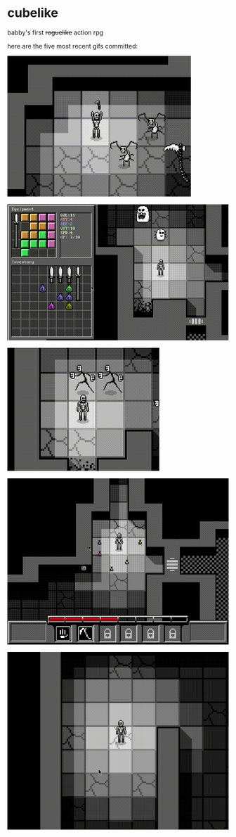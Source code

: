 # cubelike
babby's first ~~roguelike~~ action rpg 

here are the five most recent gifs committed:

![138_throw_animation.gif](gifs/138_throw_animation.gif?raw=true "138_throw_animation")

![137_throwing_things.gif](gifs/137_throwing_things.gif?raw=true "137_throwing_things")

![136_enemies_aggro.gif](gifs/136_enemies_aggro.gif?raw=true "136_enemies_aggro")

![135_potion_demo.gif](gifs/135_potion_demo.gif?raw=true "135_potion_demo")

![134_night_vision_potion.gif](gifs/134_night_vision_potion.gif?raw=true "134_night_vision_potion")

